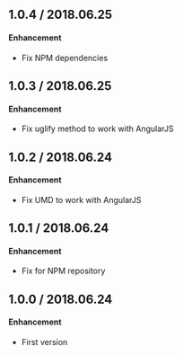 ## 1.0.4 / 2018.06.25
#### Enhancement
- Fix NPM dependencies

## 1.0.3 / 2018.06.25
#### Enhancement
- Fix uglify method to work with AngularJS

## 1.0.2 / 2018.06.24
#### Enhancement
- Fix UMD to work with AngularJS

## 1.0.1 / 2018.06.24
#### Enhancement
- Fix for NPM repository

## 1.0.0 / 2018.06.24
#### Enhancement
- First version
